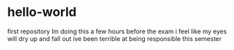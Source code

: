 # hello-world
first repository
Im doing this a few hours before the exam
i feel like my eyes will dry up and fall out
ive been terrible at being responsible this semester
